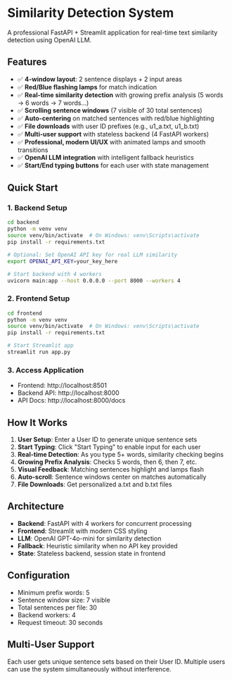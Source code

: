 # Similarity Detection System

A professional FastAPI + Streamlit application for real-time text similarity detection using OpenAI LLM.

## Features

- ✅ **4-window layout**: 2 sentence displays + 2 input areas
- ✅ **Red/Blue flashing lamps** for match indication
- ✅ **Real-time similarity detection** with growing prefix analysis (5 words → 6 words → 7 words...)
- ✅ **Scrolling sentence windows** (7 visible of 30 total sentences)
- ✅ **Auto-centering** on matched sentences with red/blue highlighting
- ✅ **File downloads** with user ID prefixes (e.g., u1_a.txt, u1_b.txt)
- ✅ **Multi-user support** with stateless backend (4 FastAPI workers)
- ✅ **Professional, modern UI/UX** with animated lamps and smooth transitions
- ✅ **OpenAI LLM integration** with intelligent fallback heuristics
- ✅ **Start/End typing buttons** for each user with state management

## Quick Start

### 1. Backend Setup

```bash
cd backend
python -m venv venv
source venv/bin/activate  # On Windows: venv\Scripts\activate
pip install -r requirements.txt

# Optional: Set OpenAI API key for real LLM similarity
export OPENAI_API_KEY=your_key_here

# Start backend with 4 workers
uvicorn main:app --host 0.0.0.0 --port 8000 --workers 4
```

### 2. Frontend Setup

```bash
cd frontend
python -m venv venv
source venv/bin/activate  # On Windows: venv\Scripts\activate
pip install -r requirements.txt

# Start Streamlit app
streamlit run app.py
```

### 3. Access Application

- Frontend: http://localhost:8501
- Backend API: http://localhost:8000
- API Docs: http://localhost:8000/docs

## How It Works

1. **User Setup**: Enter a User ID to generate unique sentence sets
2. **Start Typing**: Click "Start Typing" to enable input for each user
3. **Real-time Detection**: As you type 5+ words, similarity checking begins
4. **Growing Prefix Analysis**: Checks 5 words, then 6, then 7, etc.
5. **Visual Feedback**: Matching sentences highlight and lamps flash
6. **Auto-scroll**: Sentence windows center on matches automatically
7. **File Downloads**: Get personalized a.txt and b.txt files

## Architecture

- **Backend**: FastAPI with 4 workers for concurrent processing
- **Frontend**: Streamlit with modern CSS styling
- **LLM**: OpenAI GPT-4o-mini for similarity detection
- **Fallback**: Heuristic similarity when no API key provided
- **State**: Stateless backend, session state in frontend

## Configuration

- Minimum prefix words: 5
- Sentence window size: 7 visible
- Total sentences per file: 30
- Backend workers: 4
- Request timeout: 30 seconds

## Multi-User Support

Each user gets unique sentence sets based on their User ID. Multiple users can use the system simultaneously without interference.

